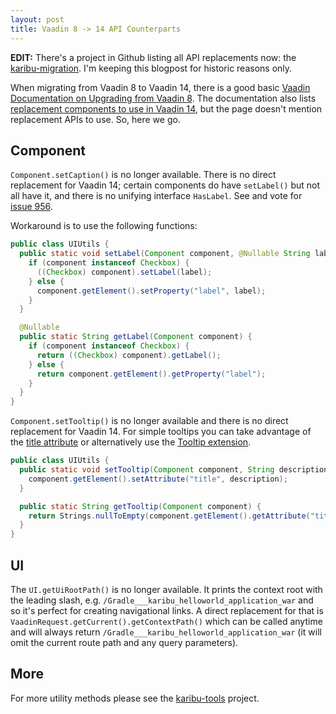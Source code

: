```yaml
---
layout: post
title: Vaadin 8 -> 14 API Counterparts
---
```


**EDIT:** There's a project in Github listing all API replacements now: the [karibu-migration](https://github.com/mvysny/karibu-migration).
I'm keeping this blogpost for historic reasons only.

When migrating from Vaadin 8 to Vaadin 14, there is a good basic [Vaadin Documentation on Upgrading from Vaadin 8](https://vaadin.com/docs/v14/guide/upgrading/v8).
The documentation also lists [replacement components to use in Vaadin 14](https://vaadin.com/docs/v14/guide/upgrading/v8/5-components),
but the page doesn't mention replacement APIs to use. So, here we go.

## Component

`Component.setCaption()` is no longer available. There is no direct replacement for Vaadin 14;
certain components do have `setLabel()` but not all have it, and there is no unifying interface
`HasLabel`. See and vote for [issue 956](https://github.com/vaadin/flow-components/issues/956).

Workaround is to use the following functions:

```java
public class UIUtils {
  public static void setLabel(Component component, @Nullable String label) {
    if (component instanceof Checkbox) {
      ((Checkbox) component).setLabel(label);
    } else {
      component.getElement().setProperty("label", label);
    }
  }

  @Nullable
  public static String getLabel(Component component) {
    if (component instanceof Checkbox) {
      return ((Checkbox) component).getLabel();
    } else {
      return component.getElement().getProperty("label");
    }
  }
}
```

`Component.setTooltip()` is no longer available and there is no direct replacement
for Vaadin 14. For simple tooltips you can take advantage of the [title attribute](https://www.w3schools.com/tags/att_global_title.asp)
or alternatively use the [Tooltip extension](https://vaadin.com/directory/component/tooltip/samples).

```java
public class UIUtils {
  public static void setTooltip(Component component, String description) {
    component.getElement().setAttribute("title", description);
  }

  public static String getTooltip(Component component) {
    return Strings.nullToEmpty(component.getElement().getAttribute("title"));
  }
}
```

## UI

The `UI.getUiRootPath()` is no longer available. It prints the context root with the leading slash,
e.g. `/Gradle___karibu_helloworld_application_war` and so it's perfect for creating navigational links.
A direct replacement for that is `VaadinRequest.getCurrent().getContextPath()` which can
be called anytime and will always return `/Gradle___karibu_helloworld_application_war`
(it will omit the current route path and any query parameters).

## More

For more utility methods please see the [karibu-tools](https://github.com/mvysny/karibu-tools/)
project.
